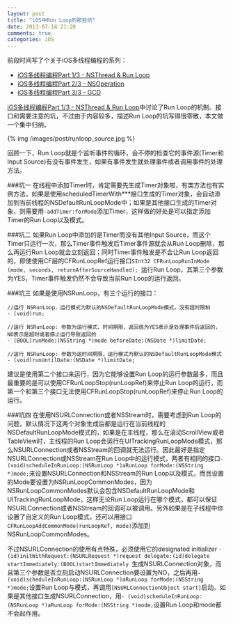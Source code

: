 ```yaml
---
layout: post
title: "iOS中Run Loop的那些坑"
date: 2013-07-14 21:20
comments: true
categories: iOS
---
```


前段时间写了个关于iOS多线程编程的系列：

* [iOS多线程编程Part 1/3 - NSThread & Run Loop](http://www.hrchen.com/2013/06/multi-threading-programming-of-ios-part-1/)
* [iOS多线程编程Part 2/3 - NSOperation](http://www.hrchen.com/2013/06/multi-threading-programming-of-ios-part-2/)
* [iOS多线程编程Part 3/3 - GCD](http://www.hrchen.com/2013/07/multi-threading-programming-of-ios-part-3/)

[iOS多线程编程Part 1/3 - NSThread & Run Loop](http://www.hrchen.com/2013/06/multi-threading-programming-of-ios-part-1/)中讨论了Run Loop的机制、接口和需要注意的坑，不过由于内容较多，描述Run Loop的坑写得很零散，本文做一个集中归纳。

{% img /images/post/runloop_source.jpg %}

回顾一下，Run Loop就是个监听事件的循环，会不停的检查它的事件源(Timer和Input Source)有没有事件发生，如果有事件发生就处理事件或者调用事件的处理方法。

###坑一
在线程中添加Timer时，肯定需要先生成Timer对象啦，有类方法也有实例方法，如果是使用scheduledTimerWith***接口生成的Timer对象，会自动添加到当前线程的NSDefaultRunLoopMode中；如果是其他接口生成的Timer对象，则需要用`-addTimer:forMode`添加Timer，这样做的好处是可以指定添加Timer的Run Loop以及模式。

<!-- more -->

###坑二
如果Run Loop中添加的是Timer而没有其他Input Source，而这个Timer只运行一次，那么Timer事件触发后Timer事件源就会从Run Loop删除，那么再运行Run Loop就会立刻返回；同时Timer事件触发是不会让Run Loop返回的，即使使用CF层的CFRunLoopRef运行接口`SInt32 CFRunLoopRunInMode (mode, seconds, returnAfterSourceHandled); `运行Run Loop，其第三个参数为YES，Timer事件触发仍然不会导致当前Run Loop的运行返回。

###坑三
如果是使用NSRunLoop，有三个运行的接口：

```
//运行 NSRunLoop，运行模式为默认的NSDefaultRunLoopMode模式，没有超时限制
- (void)run;

//运行 NSRunLoop: 参数为运行模式、时间期限，返回值为YES表示是处理事件后返回的，NO表示是超时或者停止运行导致返回的- (BOOL)runMode:(NSString *)mode beforeDate:(NSDate *)limitDate;
//运行 NSRunLoop: 参数为运时间期限，运行模式为默认的NSDefaultRunLoopMode模式 
- (void)runUntilDate:(NSDate *)limitDate;
```

建议是使用第二个接口来运行，因为它能够设置Run Loop的运行参数最多，而且最重要的是可以使用CFRunLoopStop(runLoopRef)来停止Run Loop的运行，而第一个和第三个接口无法使用CFRunLoopStop(runLoopRef)来停止Run Loop的运行。

###坑四
在使用NSURLConnection或者NSStream时，需要考虑到Run Loop的问题，默认情况下这两个对象生成后都是运行在当前线程的NSDefaultRunLoopMode模式的，如果是在主线程，那么在滚动ScrollView或者TableView时，主线程的Run Loop会运行在UITrackingRunLoopMode模式，那么NSURLConnection或者NSStream的回调就无法运行。因此最好是指定NSURLConnection或NSStream在Run Loop中的运行模式，两者有相同的接口`- (void)scheduleInRunLoop:(NSRunLoop *)aRunLoop forMode:(NSString *)mode;`来设置NSURLConnection和NSStream的Run Loop以及模式，而且设置的Mode要设置为NSRunLoopCommonModes，因为NSRunLoopCommonModes默认会包含NSDefaultRunLoopMode和UITrackingRunLoopMode，这样无论Run Loop运行在哪个模式，都可以保证NSURLConnection或者NSStream的回调可以被调用。另外如果是在子线程中你设置了自定义的Run Loop模式，还可以用接口`CFRunLoopAddCommonMode(runLoopRef, mode)`添加到NSRunLoopCommonModes。

不过NSURLConnection的使用有点特殊，必须使用它的designated initializer `- (id)initWithRequest:(NSURLRequest *)request delegate:(id)delegate startImmediately:(BOOL)startImmediately `生成NSURLConnection对象，而且第三个参数是否立刻启动NSURLConnection要设置为NO，之后再用`- (void)scheduleInRunLoop:(NSRunLoop *)aRunLoop forMode:(NSString *)mode;`设置Run Loop与模式，再调用`[NSURLConnectionObject start]`启动。如果是其他接口生成NSURLConnection，用`- (void)scheduleInRunLoop:(NSRunLoop *)aRunLoop forMode:(NSString *)mode;`设置Run Loop和mode都不会起作用。


